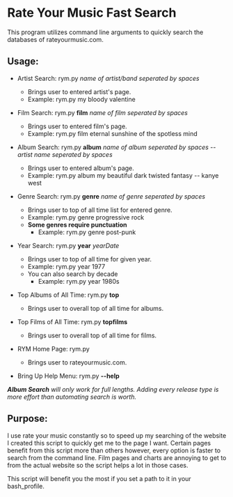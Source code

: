# Rate Your Music Fast Search
This program utilizes command line arguments to quickly search the databases of rateyourmusic.com.

## Usage:
  * Artist Search: rym.py *name of artist/band seperated by spaces*
    * Brings user to entered artist's page.
    * Example: rym.py my bloody valentine  
* Film Search: rym.py **film** *name of film seperated by spaces*
  * Brings user to entered film's page.
  * Example: rym.py film eternal sunshine of the spotless mind
* Album Search: rym.py **album** *name of album seperated by spaces -- artist name seperated by spaces*
  * Brings user to entered album's page.
  * Example: rym.py album my beautiful dark twisted fantasy -- kanye west
  
* Genre Search: rym.py **genre** *name of genre seperated by spaces*
  * Brings user to top of all time list for entered genre.
  * Example: rym.py genre progressive rock
  * **Some genres require punctuation**
     * Example: rym.py genre post-punk
     
* Year Search: rym.py **year** *yearDate*
  * Brings user to top of all time for given year.
  * Example: rym.py year 1977
  * You can also search by decade
     * Example: rym.py year 1980s 
     
* Top Albums of All Time: rym.py **top**
  * Brings user to overall top of all time for albums.
  
* Top Films of All Time: rym.py **topfilms**
  * Brings user to overall top of all time for films.
  
* RYM Home Page: rym.py
  * Brings user to rateyourmusic.com.
  
* Bring Up Help Menu: rym.py **--help**

_**Album Search** will only work for full lengths. Adding every release type is more effort than automating search is worth._

## Purpose:
I use rate your music constantly so to speed up my searching of the website I created this script to quickly get me to the page I want.
Certain pages benefit from this script more than others however, every option is faster to search from the command line.
Film pages and charts are annoying to get to from the actual website so the script helps a lot in those cases.

This script will benefit you the most if you set a path to it in your bash_profile.
